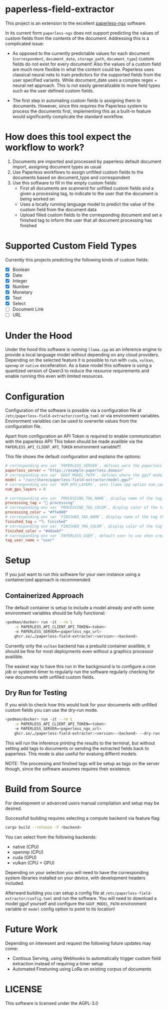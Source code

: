 paperless-field-extractor
=========================

This project is an extension to the excellent [paperless-ngx](https://github.com/paperless-ngx/paperless-ngx) software.

In its current form `paperless-ngx` does not support predicting the values of custom fields from the contents of the document. Addressing this is a complicated issue:

- As opposed to the currently predictable values for each document (`correspondent`, `document_date`, `storage_path`, `document_type`) custom fields do not exist for every document! 
Also the values of a custom field are much more flexible in what the content could be. Paperless uses classical neural nets to train predictors for the supported fields from the user specified 
variants. While document_date uses a complex regex + neural net approach. This is not easily generalizable to more field types such as the user defined custom fields.

- The first step in automating custom fields is assigning them to documents. However, since this requires the Paperless system to process the documents first, implementing this as a built-in feature would significantly complicate the standard workflow.

# How does this tool expect the workflow to work?

1. Documents are imported and processed by paperless default document import, assigning document types as usual
2. Use Paperless workflows to assign unfilled custom fields to the documents based on document_type and correspondent
3. Use this software to fill in the empty custom fields:
   - First all documents are scannend for unfilled custom fields and a given a processing tag, to indicate to the user that the document is being worked on
   - Uses a locally running language model to predict the value of the custom field from the document data
   - Upload filled custom fields to the corresponding document and set a finished tag to inform the user that all document processing has finished
   
# Supported Custom Field Types

Currently this projects predicting the following kinds of custom fields:
- [x] Boolean
- [x] Date
- [x] Integer
- [x] Number
- [x] Monetary
- [x] Text
- [x] Select
- [ ] Document Link
- [ ] URL

# Under the Hood

Under the hood this software is running `llama.cpp` as an inference engine to provide a local language model without depending on any cloud providers. Depending on the selected feature it is possible to run
with `cuda`, `vulkan`, `openmp` or `native` excelleration.
As a base model this software is using a quantized version of Qwen3 to reduce the resource requirements and enable running this even with limited resources.

# Configuration

Configuration of the software is possible via a configuration file at `/etc/paperless-field-extractor/config.toml` or via environment variables. Environment variables can be used to overwrite values from the configuration file.

Apart from configuration an API Token is required to enable communication with the paperless API! This token should be made availible via the `PAPERLESS_API_CLIENT_API_TOKEN` environment variable!!!

This file shows the default configuration and explains the options:
``` toml
# corresponding env var `PAPERLESS_SERVER`, defines were the paperless instnace is reachable
paperless_server = "https://example-paperless.domain"
# corresponding env var `GGUF_MODEL_PATH`, defines where the gguf model file is located
model = "/usr/share/paperless-field-extractor/model.gguf"
# corresponding env var `NUM_GPU_LAYERS`, sets llama cpp option num_cpu_layers when initializing the inference backend zero here means unlimited
num_gpu_layers = 0

# corresponding env var `PROCESSING_TAG_NAME`, display name of the tag that is show when a document is being processed
processing_tag = "🧠 processing"
# corresponding env var `PROCESSING_TAG_COLOR`, display color of the tag that is show when a document is being processed
processing_color = "#ffe000"
# corresponding env var `FINISHED_TAG_NAME`, display name of the tag that is show when a document has been fully processed
finished_tag = "🏷️ finished"
# corresponding env var `FINISHED_TAG_COLOR`, display color of the tag that is show when a document has been fully processed
finished_color = "#40aebf"
# corresponding env var `PAPERLESS_USER`, default user to use when creating processing and finshed tags on inital connection
tag_user_name = "user"
```

# Setup

If you just want to run this software for your own instance using a containerized approach is recommended. 

## Containerized Approach

The default container is setup to include a model already and with some environment variables should be fully functional:

``` sh
<podman/docker> run -it --rm \
    -e PAPERLESS_API_CLIENT_API_TOKEN=<token>
    -e PAPERLESS_SERVER=<paperless_ngx_url>
    ghcr.io/…/paperless-field-extractor:<version>-<backend>
```

Currently only the `vulkan` backend has a prebuild container availible, it should be fine for most deployments even without a graphics processor availible.

The easiest way to have this run in the background is to configure a cron job or systemd-timer to regularly run the software regularly checking for new documents with unfilled custom fields.

## Dry Run for Testing

If you wish to check how this would look for your documents with unfilled custom fields you can use the dry-run mode.

``` sh
<podman/docker> run -it --rm \
    -e PAPERLESS_API_CLIENT_API_TOKEN=<token>
    -e PAPERLESS_SERVER=<paperless_ngx_url>
    ghcr.io/…/paperless-field-extractor:<version>-<backend> --dry-run
```

This will run the inference printing the results to the terminal, but without setting add tags to documents or sending the extracted fields back to paperless. This mode is also useful for evaluing differnt
models.

NOTE: The processing and finshed tags will be setup as tags on the server though, since the software assumes requires their existence.

# Build from Source

For development or advanced users manual compilation and setup may be desired.

Successfull building requires selecting a compute backend via feature flag:

``` sh
cargo build --release -F <backend>
```

You can select from the following backends:
- native (CPU)
- openmp (CPU)
- cuda (GPU)
- vulkan (CPU + GPU)

Depending on your selection you will need to have the corresponding system libraries installed on your device, with development headers included.

Afterward building you can setup a config file at `/etc/paperless-field-extractor/config.toml` and run the software. 
You will need to download a model gguf yourself and configure the `GGUF_MODEL_PATH` environment variable or `model` config option to point to its location!

# Future Work

Depending on interesent and request the following future updates may come:
- Contious Serving, using Webhooks to automatically trigger custom field extraction instead of requiring a timer setup
- Automated Finetuning using LoRa on existing corpus of documents

# LICENSE

This software is licensed under the AGPL-3.0
